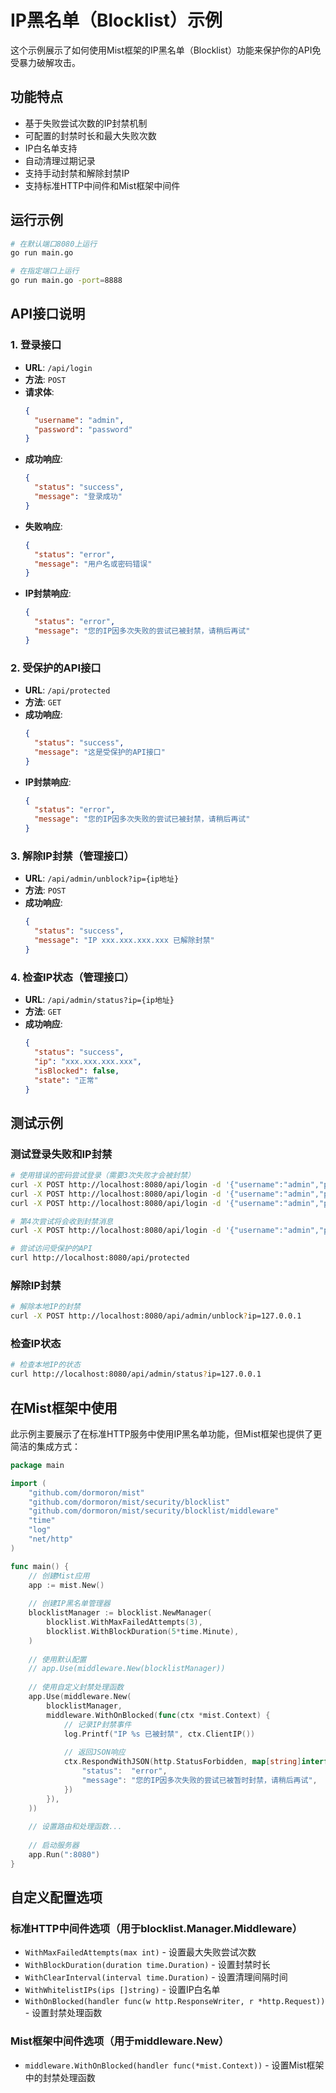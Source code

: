 # IP黑名单（Blocklist）示例

这个示例展示了如何使用Mist框架的IP黑名单（Blocklist）功能来保护你的API免受暴力破解攻击。

## 功能特点

- 基于失败尝试次数的IP封禁机制
- 可配置的封禁时长和最大失败次数
- IP白名单支持
- 自动清理过期记录
- 支持手动封禁和解除封禁IP
- 支持标准HTTP中间件和Mist框架中间件

## 运行示例

```bash
# 在默认端口8080上运行
go run main.go

# 在指定端口上运行
go run main.go -port=8888
```

## API接口说明

### 1. 登录接口

- **URL**: `/api/login`
- **方法**: `POST`
- **请求体**:
  ```json
  {
    "username": "admin",
    "password": "password"
  }
  ```
- **成功响应**:
  ```json
  {
    "status": "success",
    "message": "登录成功"
  }
  ```
- **失败响应**:
  ```json
  {
    "status": "error",
    "message": "用户名或密码错误"
  }
  ```
- **IP封禁响应**:
  ```json
  {
    "status": "error",
    "message": "您的IP因多次失败的尝试已被封禁，请稍后再试"
  }
  ```

### 2. 受保护的API接口

- **URL**: `/api/protected`
- **方法**: `GET`
- **成功响应**:
  ```json
  {
    "status": "success",
    "message": "这是受保护的API接口"
  }
  ```
- **IP封禁响应**:
  ```json
  {
    "status": "error",
    "message": "您的IP因多次失败的尝试已被封禁，请稍后再试"
  }
  ```

### 3. 解除IP封禁（管理接口）

- **URL**: `/api/admin/unblock?ip={ip地址}`
- **方法**: `POST`
- **成功响应**:
  ```json
  {
    "status": "success",
    "message": "IP xxx.xxx.xxx.xxx 已解除封禁"
  }
  ```

### 4. 检查IP状态（管理接口）

- **URL**: `/api/admin/status?ip={ip地址}`
- **方法**: `GET`
- **成功响应**:
  ```json
  {
    "status": "success",
    "ip": "xxx.xxx.xxx.xxx",
    "isBlocked": false,
    "state": "正常"
  }
  ```

## 测试示例

### 测试登录失败和IP封禁

```bash
# 使用错误的密码尝试登录（需要3次失败才会被封禁）
curl -X POST http://localhost:8080/api/login -d '{"username":"admin","password":"wrong"}'
curl -X POST http://localhost:8080/api/login -d '{"username":"admin","password":"wrong"}'
curl -X POST http://localhost:8080/api/login -d '{"username":"admin","password":"wrong"}'

# 第4次尝试将会收到封禁消息
curl -X POST http://localhost:8080/api/login -d '{"username":"admin","password":"wrong"}'

# 尝试访问受保护的API
curl http://localhost:8080/api/protected
```

### 解除IP封禁

```bash
# 解除本地IP的封禁
curl -X POST http://localhost:8080/api/admin/unblock?ip=127.0.0.1
```

### 检查IP状态

```bash
# 检查本地IP的状态
curl http://localhost:8080/api/admin/status?ip=127.0.0.1
```

## 在Mist框架中使用

此示例主要展示了在标准HTTP服务中使用IP黑名单功能，但Mist框架也提供了更简洁的集成方式：

```go
package main

import (
    "github.com/dormoron/mist"
    "github.com/dormoron/mist/security/blocklist"
    "github.com/dormoron/mist/security/blocklist/middleware"
    "time"
    "log"
    "net/http"
)

func main() {
    // 创建Mist应用
    app := mist.New()
    
    // 创建IP黑名单管理器
    blocklistManager := blocklist.NewManager(
        blocklist.WithMaxFailedAttempts(3),
        blocklist.WithBlockDuration(5*time.Minute),
    )
    
    // 使用默认配置
    // app.Use(middleware.New(blocklistManager))
    
    // 使用自定义封禁处理函数
    app.Use(middleware.New(
        blocklistManager,
        middleware.WithOnBlocked(func(ctx *mist.Context) {
            // 记录IP封禁事件
            log.Printf("IP %s 已被封禁", ctx.ClientIP())
            
            // 返回JSON响应
            ctx.RespondWithJSON(http.StatusForbidden, map[string]interface{}{
                "status":  "error",
                "message": "您的IP因多次失败的尝试已被暂时封禁，请稍后再试",
            })
        }),
    ))
    
    // 设置路由和处理函数...
    
    // 启动服务器
    app.Run(":8080")
}
```

## 自定义配置选项

### 标准HTTP中间件选项（用于blocklist.Manager.Middleware）

- `WithMaxFailedAttempts(max int)` - 设置最大失败尝试次数
- `WithBlockDuration(duration time.Duration)` - 设置封禁时长
- `WithClearInterval(interval time.Duration)` - 设置清理间隔时间
- `WithWhitelistIPs(ips []string)` - 设置IP白名单
- `WithOnBlocked(handler func(w http.ResponseWriter, r *http.Request))` - 设置封禁处理函数

### Mist框架中间件选项（用于middleware.New）

- `middleware.WithOnBlocked(handler func(*mist.Context))` - 设置Mist框架中的封禁处理函数 